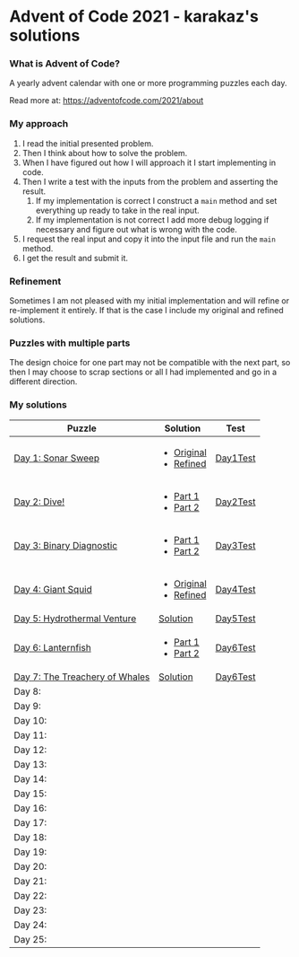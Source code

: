 # Advent of Code 2021 - karakaz's solutions

### What is Advent of Code?

A yearly advent calendar with one or more programming puzzles each day.

Read more at: https://adventofcode.com/2021/about

### My approach

1. I read the initial presented problem.
2. Then I think about how to solve the problem.
3. When I have figured out how I will approach it I start implementing in code.
4. Then I write a test with the inputs from the problem and asserting the result.
   1. If my implementation is correct I construct a `main` method and set everything up ready to take in the real input.
   2. If my implementation is not correct I add more debug logging if necessary and figure out what is wrong with the code.
5. I request the real input and copy it into the input file and run the `main` method.
6. I get the result and submit it.

### Refinement

Sometimes I am not pleased with my initial implementation and will refine or re-implement it entirely. If that is the case I include my original and refined solutions.

### Puzzles with multiple parts

The design choice for one part may not be compatible with the next part, so then I may choose to scrap sections or all I had implemented and go in a different direction.

### My solutions


| Puzzle                                                                | Solution                                                                                                                                                                                                                                                                                                                    | Test                                                                                                                                         |
|-----------------------------------------------------------------------|-----------------------------------------------------------------------------------------------------------------------------------------------------------------------------------------------------------------------------------------------------------------------------------------------------------------------------|----------------------------------------------------------------------------------------------------------------------------------------------|
| [Day 1: Sonar Sweep](https://adventofcode.com/2021/day/1)             | <ul><li>[Original](https://github.com/Karakaz/advent-of-code-2021/blob/master/src/main/kotlin/io/karakaz/adventofcode/y2021/puzzle/day1/Day1Original.kt) </li><li>[Refined](https://github.com/Karakaz/advent-of-code-2021/blob/master/src/main/kotlin/io/karakaz/adventofcode/y2021/puzzle/day1/Day1Refined.kt) </li></ul> | [Day1Test](https://github.com/Karakaz/advent-of-code-2021/blob/master/src/test/kotlin/io/karakaz/adventofcode/y2021/puzzle/day1/Day1Test.kt) |
| [Day 2: Dive!](https://adventofcode.com/2021/day/2)                   | <ul><li>[Part 1](https://github.com/Karakaz/advent-of-code-2021/blob/master/src/main/kotlin/io/karakaz/adventofcode/y2021/puzzle/day2/Day2Part1.kt) </li><li>[Part 2](https://github.com/Karakaz/advent-of-code-2021/blob/master/src/main/kotlin/io/karakaz/adventofcode/y2021/puzzle/day2/Day2Part2.kt) </li></ul>         | [Day2Test](https://github.com/Karakaz/advent-of-code-2021/blob/master/src/test/kotlin/io/karakaz/adventofcode/y2021/puzzle/day2/Day2Test.kt) |
| [Day 3: Binary Diagnostic](https://adventofcode.com/2021/day/3)       | <ul><li>[Part 1](https://github.com/Karakaz/advent-of-code-2021/blob/master/src/main/kotlin/io/karakaz/adventofcode/y2021/puzzle/day3/Day3Part1.kt) </li><li>[Part 2](https://github.com/Karakaz/advent-of-code-2021/blob/master/src/main/kotlin/io/karakaz/adventofcode/y2021/puzzle/day3/Day3Part2.kt) </li></ul>         | [Day3Test](https://github.com/Karakaz/advent-of-code-2021/blob/master/src/test/kotlin/io/karakaz/adventofcode/y2021/puzzle/day3/Day3Test.kt) |
| [Day 4: Giant Squid](https://adventofcode.com/2021/day/4)             | <ul><li>[Original](https://github.com/Karakaz/advent-of-code-2021/blob/master/src/main/kotlin/io/karakaz/adventofcode/y2021/puzzle/day4/Day4Original.kt) </li><li>[Refined](https://github.com/Karakaz/advent-of-code-2021/blob/master/src/main/kotlin/io/karakaz/adventofcode/y2021/puzzle/day4/Day4Refined.kt) </li></ul> | [Day4Test](https://github.com/Karakaz/advent-of-code-2021/blob/master/src/test/kotlin/io/karakaz/adventofcode/y2021/puzzle/day4/Day4Test.kt) |
| [Day 5: Hydrothermal Venture](https://adventofcode.com/2021/day/5)    | [Solution](https://github.com/Karakaz/advent-of-code-2021/blob/master/src/main/kotlin/io/karakaz/adventofcode/y2021/puzzle/day5/Day5.kt)                                                                                                                                                                                    | [Day5Test](https://github.com/Karakaz/advent-of-code-2021/blob/master/src/test/kotlin/io/karakaz/adventofcode/y2021/puzzle/day5/Day5Test.kt) |
| [Day 6: Lanternfish](https://adventofcode.com/2021/day/6)             | <ul><li>[Part 1](https://github.com/Karakaz/advent-of-code-2021/blob/master/src/main/kotlin/io/karakaz/adventofcode/y2021/puzzle/day6/Day6Part1.kt) </li><li>[Part 2](https://github.com/Karakaz/advent-of-code-2021/blob/master/src/main/kotlin/io/karakaz/adventofcode/y2021/puzzle/day6/Day6Part2.kt) </li></ul>         | [Day6Test](https://github.com/Karakaz/advent-of-code-2021/blob/master/src/test/kotlin/io/karakaz/adventofcode/y2021/puzzle/day6/Day6Test.kt) |
| [Day 7: The Treachery of Whales](https://adventofcode.com/2021/day/7) | [Solution](https://github.com/Karakaz/advent-of-code-2021/blob/master/src/main/kotlin/io/karakaz/adventofcode/y2021/puzzle/day7/Day7.kt)                                                                                                                                                                                    | [Day6Test](https://github.com/Karakaz/advent-of-code-2021/blob/master/src/test/kotlin/io/karakaz/adventofcode/y2021/puzzle/day7/Day7Test.kt) |
| Day 8:                                                                |                                                                                                                                                                                                                                                                                                                             |                                                                                                                                              |
| Day 9:                                                                |                                                                                                                                                                                                                                                                                                                             |                                                                                                                                              |
| Day 10:                                                               |                                                                                                                                                                                                                                                                                                                             |                                                                                                                                              |
| Day 11:                                                               |                                                                                                                                                                                                                                                                                                                             |                                                                                                                                              |
| Day 12:                                                               |                                                                                                                                                                                                                                                                                                                             |                                                                                                                                              |
| Day 13:                                                               |                                                                                                                                                                                                                                                                                                                             |                                                                                                                                              |
| Day 14:                                                               |                                                                                                                                                                                                                                                                                                                             |                                                                                                                                              |
| Day 15:                                                               |                                                                                                                                                                                                                                                                                                                             |                                                                                                                                              |
| Day 16:                                                               |                                                                                                                                                                                                                                                                                                                             |                                                                                                                                              |
| Day 17:                                                               |                                                                                                                                                                                                                                                                                                                             |                                                                                                                                              |
| Day 18:                                                               |                                                                                                                                                                                                                                                                                                                             |                                                                                                                                              |
| Day 19:                                                               |                                                                                                                                                                                                                                                                                                                             |                                                                                                                                              |
| Day 20:                                                               |                                                                                                                                                                                                                                                                                                                             |                                                                                                                                              |
| Day 21:                                                               |                                                                                                                                                                                                                                                                                                                             |                                                                                                                                              |
| Day 22:                                                               |                                                                                                                                                                                                                                                                                                                             |                                                                                                                                              |
| Day 23:                                                               |                                                                                                                                                                                                                                                                                                                             |                                                                                                                                              |
| Day 24:                                                               |                                                                                                                                                                                                                                                                                                                             |                                                                                                                                              |
| Day 25:                                                               |                                                                                                                                                                                                                                                                                                                             |                                                                                                                                              |
